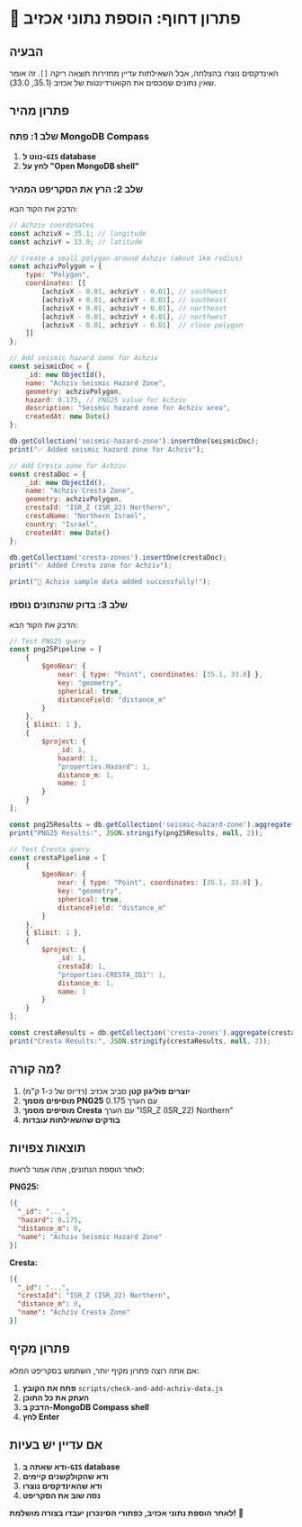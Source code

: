 # 🚨 פתרון דחוף: הוספת נתוני אכזיב

## הבעיה

האינדקסים נוצרו בהצלחה, אבל השאילתות עדיין מחזירות תוצאה ריקה `[]`. זה אומר שאין נתונים שמכסים את הקואורדינטות של אכזיב (35.1, 33.0).

## פתרון מהיר

### שלב 1: פתח MongoDB Compass
1. **נווט ל-`GIS` database**
2. **לחץ על "Open MongoDB shell"**

### שלב 2: הרץ את הסקריפט המהיר

הדבק את הקוד הבא:

```javascript
// Achziv coordinates
const achzivX = 35.1; // longitude
const achzivY = 33.0; // latitude

// Create a small polygon around Achziv (about 1km radius)
const achzivPolygon = {
    type: "Polygon",
    coordinates: [[
        [achzivX - 0.01, achzivY - 0.01], // southwest
        [achzivX + 0.01, achzivY - 0.01], // southeast
        [achzivX + 0.01, achzivY + 0.01], // northeast
        [achzivX - 0.01, achzivY + 0.01], // northwest
        [achzivX - 0.01, achzivY - 0.01]  // close polygon
    ]]
};

// Add seismic hazard zone for Achziv
const seismicDoc = {
    _id: new ObjectId(),
    name: "Achziv Seismic Hazard Zone",
    geometry: achzivPolygon,
    hazard: 0.175, // PNG25 value for Achziv
    description: "Seismic hazard zone for Achziv area",
    createdAt: new Date()
};

db.getCollection('seismic-hazard-zone').insertOne(seismicDoc);
print("✅ Added seismic hazard zone for Achziv");

// Add Cresta zone for Achziv
const crestaDoc = {
    _id: new ObjectId(),
    name: "Achziv Cresta Zone",
    geometry: achzivPolygon,
    crestaId: "ISR_Z (ISR_22) Northern",
    crestaName: "Northern Israel",
    country: "Israel",
    createdAt: new Date()
};

db.getCollection('cresta-zones').insertOne(crestaDoc);
print("✅ Added Cresta zone for Achziv");

print("🎉 Achziv sample data added successfully!");
```

### שלב 3: בדוק שהנתונים נוספו

הדבק את הקוד הבא:

```javascript
// Test PNG25 query
const png25Pipeline = [
    {
        $geoNear: {
            near: { type: "Point", coordinates: [35.1, 33.0] },
            key: "geometry",
            spherical: true,
            distanceField: "distance_m"
        }
    },
    { $limit: 1 },
    { 
        $project: { 
            _id: 1, 
            hazard: 1,
            "properties.Hazard": 1,
            distance_m: 1,
            name: 1
        } 
    }
];

const png25Results = db.getCollection('seismic-hazard-zone').aggregate(png25Pipeline).toArray();
print("PNG25 Results:", JSON.stringify(png25Results, null, 2));

// Test Cresta query
const crestaPipeline = [
    {
        $geoNear: {
            near: { type: "Point", coordinates: [35.1, 33.0] },
            key: "geometry",
            spherical: true,
            distanceField: "distance_m"
        }
    },
    { $limit: 1 },
    { 
        $project: { 
            _id: 1, 
            crestaId: 1,
            "properties.CRESTA_ID1": 1,
            distance_m: 1,
            name: 1
        } 
    }
];

const crestaResults = db.getCollection('cresta-zones').aggregate(crestaPipeline).toArray();
print("Cresta Results:", JSON.stringify(crestaResults, null, 2));
```

## מה קורה?

1. **יוצרים פוליגון קטן** סביב אכזיב (רדיוס של כ-1 ק"מ)
2. **מוסיפים מסמך PNG25** עם הערך 0.175
3. **מוסיפים מסמך Cresta** עם הערך "ISR_Z (ISR_22) Northern"
4. **בודקים שהשאילתות עובדות**

## תוצאות צפויות

לאחר הוספת הנתונים, אתה אמור לראות:

**PNG25:**
```json
[{
  "_id": "...",
  "hazard": 0.175,
  "distance_m": 0,
  "name": "Achziv Seismic Hazard Zone"
}]
```

**Cresta:**
```json
[{
  "_id": "...",
  "crestaId": "ISR_Z (ISR_22) Northern",
  "distance_m": 0,
  "name": "Achziv Cresta Zone"
}]
```

## פתרון מקיף

אם אתה רוצה פתרון מקיף יותר, השתמש בסקריפט המלא:

1. **פתח את הקובץ** `scripts/check-and-add-achziv-data.js`
2. **העתק את כל התוכן**
3. **הדבק ב-MongoDB Compass shell**
4. **לחץ Enter**

## אם עדיין יש בעיות

1. **ודא שאתה ב-`GIS` database**
2. **ודא שהקולקשנים קיימים**
3. **ודא שהאינדקסים נוצרו**
4. **נסה שוב את הסקריפט**

**לאחר הוספת נתוני אכזיב, כפתורי הסינכרון יעבדו בצורה מושלמת!** 🎯


